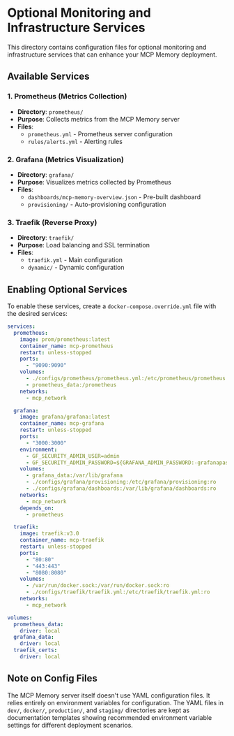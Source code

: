 # Optional Monitoring and Infrastructure Services

This directory contains configuration files for optional monitoring and infrastructure services that can enhance your MCP Memory deployment.

## Available Services

### 1. Prometheus (Metrics Collection)
- **Directory**: `prometheus/`
- **Purpose**: Collects metrics from the MCP Memory server
- **Files**: 
  - `prometheus.yml` - Prometheus server configuration
  - `rules/alerts.yml` - Alerting rules

### 2. Grafana (Metrics Visualization)
- **Directory**: `grafana/`
- **Purpose**: Visualizes metrics collected by Prometheus
- **Files**:
  - `dashboards/mcp-memory-overview.json` - Pre-built dashboard
  - `provisioning/` - Auto-provisioning configuration

### 3. Traefik (Reverse Proxy)
- **Directory**: `traefik/`
- **Purpose**: Load balancing and SSL termination
- **Files**:
  - `traefik.yml` - Main configuration
  - `dynamic/` - Dynamic configuration

## Enabling Optional Services

To enable these services, create a `docker-compose.override.yml` file with the desired services:

```yaml
services:
  prometheus:
    image: prom/prometheus:latest
    container_name: mcp-prometheus
    restart: unless-stopped
    ports:
      - "9090:9090"
    volumes:
      - ./configs/prometheus/prometheus.yml:/etc/prometheus/prometheus.yml:ro
      - prometheus_data:/prometheus
    networks:
      - mcp_network

  grafana:
    image: grafana/grafana:latest
    container_name: mcp-grafana
    restart: unless-stopped
    ports:
      - "3000:3000"
    environment:
      - GF_SECURITY_ADMIN_USER=admin
      - GF_SECURITY_ADMIN_PASSWORD=${GRAFANA_ADMIN_PASSWORD:-grafanapassword}
    volumes:
      - grafana_data:/var/lib/grafana
      - ./configs/grafana/provisioning:/etc/grafana/provisioning:ro
      - ./configs/grafana/dashboards:/var/lib/grafana/dashboards:ro
    networks:
      - mcp_network
    depends_on:
      - prometheus

  traefik:
    image: traefik:v3.0
    container_name: mcp-traefik
    restart: unless-stopped
    ports:
      - "80:80"
      - "443:443"
      - "8080:8080"
    volumes:
      - /var/run/docker.sock:/var/run/docker.sock:ro
      - ./configs/traefik/traefik.yml:/etc/traefik/traefik.yml:ro
    networks:
      - mcp_network

volumes:
  prometheus_data:
    driver: local
  grafana_data:
    driver: local
  traefik_certs:
    driver: local
```

## Note on Config Files

The MCP Memory server itself doesn't use YAML configuration files. It relies entirely on environment variables for configuration. The YAML files in `dev/`, `docker/`, `production/`, and `staging/` directories are kept as documentation templates showing recommended environment variable settings for different deployment scenarios.